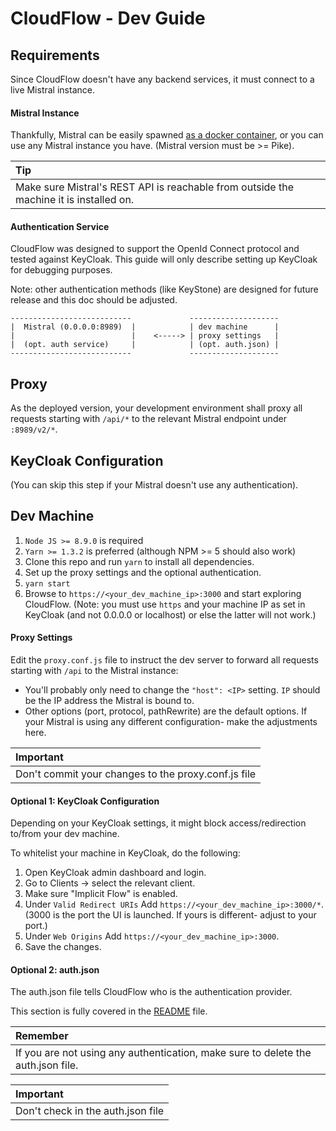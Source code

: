 # CloudFlow - Dev Guide
## Requirements
Since CloudFlow doesn't have any backend services, it must connect to a live Mistral instance.

#### Mistral Instance
Thankfully, Mistral can be easily spawned [as a docker container](https://github.com/openstack/mistral/blob/master/tools/docker/DOCKER_README.rst "as a docker container"), or you can use any Mistral instance you have. (Mistral version must be >= Pike).

|  Tip |
| :------------ |
| Make sure Mistral's REST API is reachable from outside the machine it is installed on.  |

#### Authentication Service
CloudFlow was designed to support the OpenId Connect protocol and tested against KeyCloak. This guide will only describe setting up KeyCloak for debugging purposes.

Note: other authentication methods (like KeyStone) are designed for future release and this doc should be adjusted.

```
---------------------------             --------------------
|  Mistral (0.0.0.0:8989)  |            | dev machine      |
|                          |    <-----> | proxy settings   |
|  (opt. auth service)     |            | (opt. auth.json) |
---------------------------             --------------------
```

## Proxy
As the deployed version, your development environment shall proxy all requests starting with `/api/*` to the relevant Mistral endpoint under `:8989/v2/*`.

## KeyCloak Configuration
(You can skip this step if your Mistral doesn't use any authentication).

## Dev Machine
1. `Node JS >= 8.9.0` is required
2. `Yarn >= 1.3.2` is preferred (although NPM >= 5 should also work)
3. Clone this repo and run `yarn` to install all dependencies.
4. Set up the proxy settings and the optional authentication.
5. `yarn start`
5. Browse to `https://<your_dev_machine_ip>:3000` and start exploring CloudFlow. (Note: you must use `https` and your machine IP as set in KeyCloak (and not 0.0.0.0 or localhost) or else the latter will not work.)

#### Proxy Settings
Edit the `proxy.conf.js` file to instruct the dev server to forward all requests starting with `/api` to the Mistral instance:
* You'll probably only need to change the `"host": <IP>` setting. `IP` should be the IP address the Mistral is bound to.
* Other options (port, protocol, pathRewrite) are the default options. If your Mistral is using any different configuration- make the adjustments here.

| Important  |
| :------------ |
| Don't commit your changes to the proxy.conf.js file  |


#### Optional 1: KeyCloak Configuration
Depending on your KeyCloak settings, it might block access/redirection to/from your dev machine.

To whitelist your machine in KeyCloak, do the following:
1. Open KeyCloak admin dashboard and login.
2. Go to Clients -> select the relevant client.
3. Make sure "Implicit Flow" is enabled.
4. Under `Valid Redirect URIs` Add `https://<your_dev_machine_ip>:3000/*`. (3000 is the port the UI is launched. If yours is different- adjust to your port.)
4. Under `Web Origins` Add `https://<your_dev_machine_ip>:3000`.
5. Save the changes.

#### Optional 2: auth.json
The auth.json file tells CloudFlow who is the authentication provider.

This section is fully covered in the [README](README.md "README") file.

|Remember   |
| :------------ |
| If you are not using any authentication, make sure to delete the auth.json file. |

|Important   |
| :------------ |
| Don't check in the auth.json file  |

